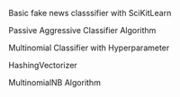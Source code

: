 Basic fake news classsifier with SciKitLearn 

Passive Aggressive Classifier Algorithm

Multinomial Classifier with Hyperparameter

HashingVectorizer

MultinomialNB Algorithm
